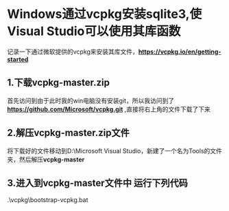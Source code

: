 # Windows通过vcpkg安装sqlite3,使Visual Studio可以使用其库函数
记录一下通过微软提供的vcpkg来安装其库文件，**https://vcpkg.io/en/getting-started**
## 1.下载vcpkg-master.zip
首先访问到由于此时我的win电脑没有安装git，所以我访问到了**https://github.com/Microsoft/vcpkg.git** ,直接将右上角的文件下载了下来
## 2.解压vcpkg-master.zip文件
将下载好的文件移动到D:\Microsoft Visual Studio，新建了一个名为Tools的文件夹，然后解压**vcpkg-master**
## 3.进入到vcpkg-master文件中 运行下列代码
  .\vcpkg\bootstrap-vcpkg.bat
